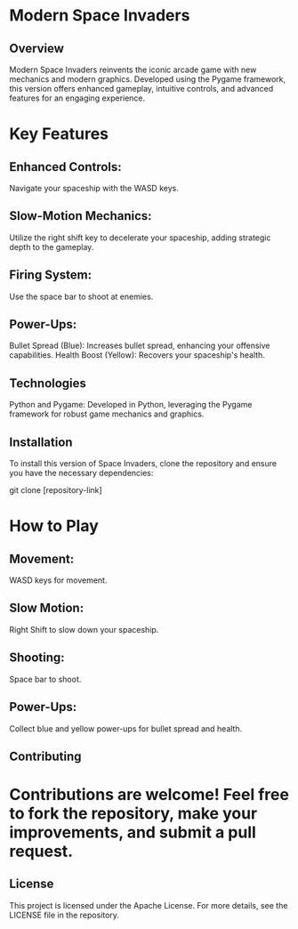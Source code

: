 # Modern Space Invaders
## Overview
Modern Space Invaders reinvents the iconic arcade game with new mechanics and modern graphics. Developed using the Pygame framework, this version offers enhanced gameplay, intuitive controls, and advanced features for an engaging experience.

# Key Features
## Enhanced Controls: 
Navigate your spaceship with the WASD keys.
## Slow-Motion Mechanics: 
Utilize the right shift key to decelerate your spaceship, adding strategic depth to the gameplay.
## Firing System: 
Use the space bar to shoot at enemies.
## Power-Ups:
Bullet Spread (Blue): 
Increases bullet spread, enhancing your offensive capabilities.
Health Boost (Yellow): 
Recovers your spaceship's health.
## Technologies
Python and Pygame: 
Developed in Python, leveraging the Pygame framework for robust game mechanics and graphics.
## Installation
To install this version of Space Invaders, clone the repository and ensure you have the necessary dependencies:

git clone [repository-link]

# How to Play
## Movement: 
WASD keys for movement.
## Slow Motion: 
Right Shift to slow down your spaceship.
## Shooting: 
Space bar to shoot.
## Power-Ups: 
Collect blue and yellow power-ups for bullet spread and health.
## Contributing
# Contributions are welcome! Feel free to fork the repository, make your improvements, and submit a pull request.

## License
This project is licensed under the Apache License. For more details, see the LICENSE file in the repository.
